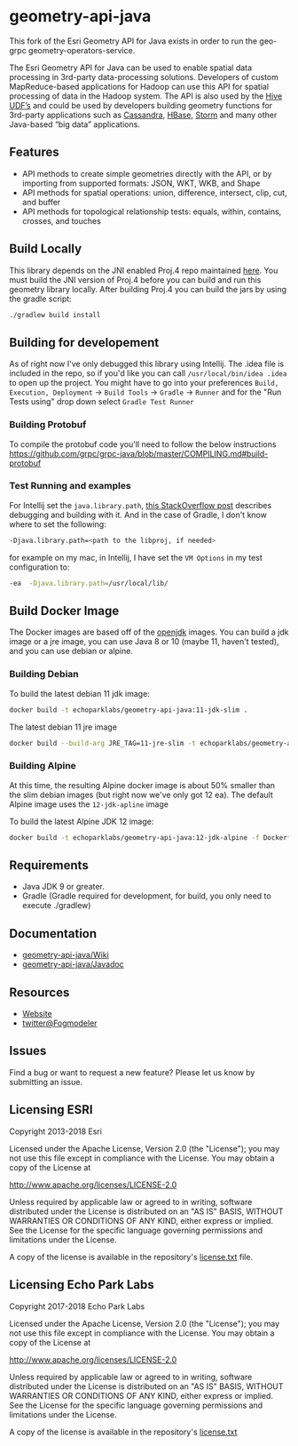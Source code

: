 

# geometry-api-java

This fork of the Esri Geometry API for Java exists in order to run the geo-grpc geometry-operators-service. 

The Esri Geometry API for Java can be used to enable spatial data processing in 3rd-party data-processing solutions.  Developers of custom MapReduce-based applications for Hadoop can use this API for spatial processing of data in the Hadoop system.  The API is also used by the [Hive UDF’s](https://github.com/Esri/spatial-framework-for-hadoop) and could be used by developers building geometry functions for 3rd-party applications such as [Cassandra]( https://cassandra.apache.org/), [HBase](http://hbase.apache.org/), [Storm](http://storm-project.net/) and many other Java-based “big data” applications.

## Features
* API methods to create simple geometries directly with the API, or by importing from supported formats: JSON, WKT, WKB, and Shape
* API methods for spatial operations: union, difference, intersect, clip, cut, and buffer
* API methods for topological relationship tests: equals, within, contains, crosses, and touches


## Build Locally

This library depends on the JNI enabled Proj.4 repo maintained [here](https://github.com/geo-grpc/proj.4). You must build the JNI version of Proj.4 before you can build and run this geometry library locally. After building Proj.4 you can build the jars by using the gradle script:
```bash
./gradlew build install
```

## Building for developement

As of right now I've only debugged this library using Intellij. The .idea file is included in the repo, so if you'd like you can call `/usr/local/bin/idea .idea` to open up the project. You might have to go into your preferences `Build, Execution, Deployment` -> `Build Tools` -> `Gradle` -> `Runner` and for the "Run Tests using" drop down select `Gradle Test Runner`

### Building Protobuf
To compile the protobuf code you'll need to follow the below instructions
https://github.com/grpc/grpc-java/blob/master/COMPILING.md#build-protobuf

### Test Running and examples
For Intellij set the `java.library.path`, [this StackOverflow post](http://stackoverflow.com/a/19311972/445372) describes debugging and building with it. And in the case of Gradle, I don't know where to set the following:
```bash
-Djava.library.path=<path to the libproj, if needed>
```
for example on my mac, in Intellij, I have set the `VM Options` in my test configuration to:
```bash
-ea  -Djava.library.path=/usr/local/lib/
```

## Build Docker Image

The Docker images are based off of the [openjdk](https://hub.docker.com/_/openjdk/) images. You can build a jdk image or a jre image, you can use Java 8 or 10 (maybe 11, haven't tested), and you can use debian or alpine.

### Building Debian
To build the latest debian 11 jdk image:
```bash
docker build -t echoparklabs/geometry-api-java:11-jdk-slim .
```
The latest debian 11 jre image
```bash
docker build --build-arg JRE_TAG=11-jre-slim -t echoparklabs/geometry-api-java:11-jre-slim .
```


### Building Alpine
At this time, the resulting Alpine docker image is about 50% smaller than the slim debian images (but right now we've only got 12 ea). The default Alpine image uses the `12-jdk-apline` image

To build the latest Alpine JDK 12 image:
```bash
docker build -t echoparklabs/geometry-api-java:12-jdk-alpine -f Dockerfile.alpine .
```

## Requirements

* Java JDK 9 or greater.
* Gradle (Gradle required for development, for build, you only need to execute ./gradlew)

## Documentation
* [geometry-api-java/Wiki](https://github.com/Esri/geometry-api-java/wiki/)
* [geometry-api-java/Javadoc](http://esri.github.com/geometry-api-java/javadoc/)

## Resources

* [Website](http://echoparklabs.io)
* [twitter@Fogmodeler](http://twitter.com/Fogmodeler)

## Issues

Find a bug or want to request a new feature?  Please let us know by submitting an issue.

## Licensing ESRI
Copyright 2013-2018 Esri

Licensed under the Apache License, Version 2.0 (the "License");
you may not use this file except in compliance with the License.
You may obtain a copy of the License at

   http://www.apache.org/licenses/LICENSE-2.0

Unless required by applicable law or agreed to in writing, software
distributed under the License is distributed on an "AS IS" BASIS,
WITHOUT WARRANTIES OR CONDITIONS OF ANY KIND, either express or implied.
See the License for the specific language governing permissions and
limitations under the License.

A copy of the license is available in the repository's [license.txt](https://raw.github.com/Esri/geometry-api-java/master/license.txt) file.

## Licensing Echo Park Labs

Copyright 2017-2018 Echo Park Labs

Licensed under the Apache License, Version 2.0 (the "License");
you may not use this file except in compliance with the License.
You may obtain a copy of the License at

   http://www.apache.org/licenses/LICENSE-2.0

Unless required by applicable law or agreed to in writing, software
distributed under the License is distributed on an "AS IS" BASIS,
WITHOUT WARRANTIES OR CONDITIONS OF ANY KIND, either express or implied.
See the License for the specific language governing permissions and
limitations under the License.

A copy of the license is available in the repository's [license.txt](https://raw.github.com/geo-grpc/geometry-api-java/master/license.txt)
